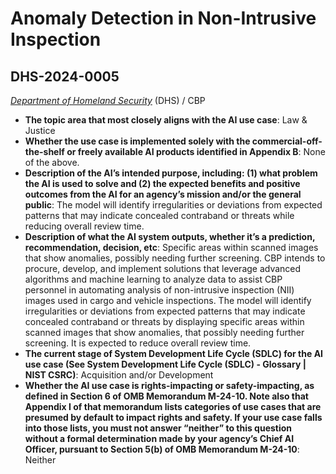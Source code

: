 # Anomaly Detection in Non-Intrusive Inspection
## DHS-2024-0005
_[Department of Homeland Security](<../3_agency/Department of Homeland Security.md>)_ (DHS) / CBP


+ **The topic area that most closely aligns with the AI use case**: Law & Justice
+ **Whether the use case is implemented solely with the commercial-off-the-shelf or freely available AI products identified in Appendix B**: None of the above.
+ **Description of the AI’s intended purpose, including: (1) what problem the AI is used to solve and (2) the expected benefits and positive outcomes from the AI for an agency’s mission and/or the general public**: The model will identify irregularities or deviations from expected patterns that may indicate concealed contraband or threats while reducing overall review time.
+ **Description of what the AI system outputs, whether it’s a prediction, recommendation, decision, etc**: Specific areas within scanned images that show anomalies, possibly needing further screening.
CBP intends to procure, develop, and implement solutions that leverage advanced algorithms and machine learning to analyze data to assist CBP personnel in automating analysis of non-intrusive inspection (NII) images used in cargo and vehicle inspections. The model will identify irregularities or deviations from expected patterns that may indicate concealed contraband or threats by displaying specific areas within scanned images that show anomalies, that possibly needing further screening. It is expected to reduce overall review time. 
+ **The current stage of System Development Life Cycle (SDLC) for the AI use case (See System Development Life Cycle (SDLC) - Glossary | NIST CSRC)**: Acquisition and/or Development
+ **Whether the AI use case is rights-impacting or safety-impacting, as defined in Section 6 of OMB Memorandum M-24-10. Note also that Appendix I of that memorandum lists categories of use cases that are presumed by default to impact rights and safety. If your use case falls into those lists, you must not answer “neither” to this question without a formal determination made by your agency’s Chief AI Officer, pursuant to Section 5(b) of OMB Memorandum M-24-10**: Neither
